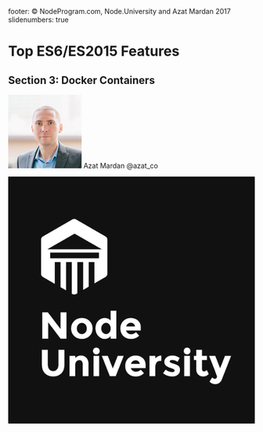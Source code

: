 footer: © NodeProgram.com, Node.University and Azat Mardan 2017
slidenumbers: true

# Top ES6/ES2015 Features
## Section 3: Docker Containers

![inline 100%](images/azat.jpeg)
Azat Mardan @azat_co

![inline right](images/nu.png)
